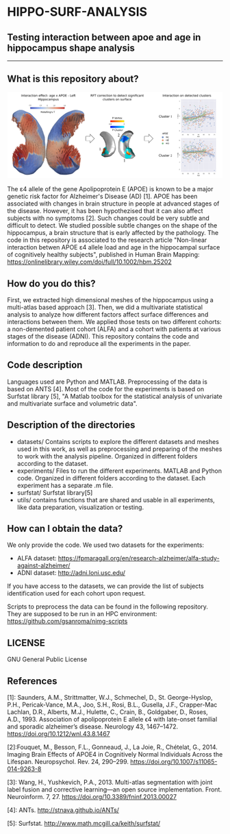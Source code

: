 # HIPPO-SURF-ANALYSIS

## Testing interaction between apoe and age in hippocampus shape analysis
------

## What is this repository about?

![Abstract highlight](highlights.png "Abstract highlight")

The ε4 allele of the gene Apolipoprotein E (APOE) is known to be a major genetic risk factor for Alzheimer's Disease (AD) [1]. APOE has been associated with changes in brain structure in people at advanced stages of the disease. However, it has been hypothezised that it can also affect subjects with no symptoms [2]. Such changes could be very subtle and difficult to detect. We studied possible subtle changes on the shape of the hippocampus, a brain structure that is early affected by the pathology. The code in this repository is associated to the research article "Non-linear interaction betwen APOE ε4 allele load and age in the hippocampal surface of cognitively healthy subjects", published in Human Brain Mapping: https://onlinelibrary.wiley.com/doi/full/10.1002/hbm.25202

## How do you do this?

First, we extracted high dimensional meshes of the hippocampus using a multi-atlas based approach [3]. Then, we did a multivariate statistical analysis to analyze how different factors affect surface differences and interactions between them. We applied those tests on two different cohorts: a non-demented patient cohort (ALFA) and a cohort with patients at various stages of the disease (ADNI). This repository contains the code and information to do and reproduce all the experiments in the paper.

## Code description

Languages used are Python and MATLAB. Preprocessing of the data is based on ANTS [4]. Most of the code for the experiments is based on Surfstat library [5], "A Matlab toolbox for the statistical analysis of univariate and multivariate surface and volumetric data". 

## Description of the directories
* datasets/ Contains scripts to explore the different datasets and meshes used in this work, as well as preprocessing and preparing of the meshes to work with the analysis pipeline. Organized in different folders according to the dataset.
* experiments/ Files to run the different experiments. MATLAB and Python code. Organized in different folders according to the dataset. Each experiment has a separate .m file.
* surfstat/ Surfstat library[5]
* utils/ contains functions that are shared and usable in all experiments, like data preparation, visualization or testing.


## How can I obtain the data?
We only provide the code. We used two datasets for the experiments:

* ALFA dataset: https://fpmaragall.org/en/research-alzheimer/alfa-study-against-alzheimer/
* ADNI dataset: http://adni.loni.usc.edu/

If you have access to the datasets, we can provide the list of subjects identification used for each cohort upon request.

Scripts to preprocess the data can be found in the following repository. They are supposed to be run in an HPC environment: https://github.com/gsanroma/nimg-scripts

## LICENSE
GNU General Public License

## References 

[1]: Saunders, A.M., Strittmatter, W.J., Schmechel, D., St. George-Hyslop, P.H., Pericak-Vance, M.A., Joo, S.H., Rosi, B.L., Gusella, J.F., Crapper-Mac Lachlan, D.R., Alberts, M.J., Hulette, C., Crain, B., Goldgaber, D., Roses, A.D., 1993. Association of apolipoprotein E allele ϵ4 with late-onset familial and sporadic alzheimer’s disease. Neurology 43, 1467–1472. https://doi.org/10.1212/wnl.43.8.1467

[2]:Fouquet, M., Besson, F.L., Gonneaud, J., La Joie, R., Chételat, G., 2014. Imaging Brain Effects of APOE4 in Cognitively Normal Individuals Across the Lifespan. Neuropsychol. Rev. 24, 290–299. https://doi.org/10.1007/s11065-014-9263-8

[3]: Wang, H., Yushkevich, P.A., 2013. Multi-atlas segmentation with joint label fusion and corrective learning—an open source implementation. Front. Neuroinform. 7, 27. https://doi.org/10.3389/fninf.2013.00027

[4]: ANTs. http://stnava.github.io/ANTs/

[5]: Surfstat. http://www.math.mcgill.ca/keith/surfstat/
